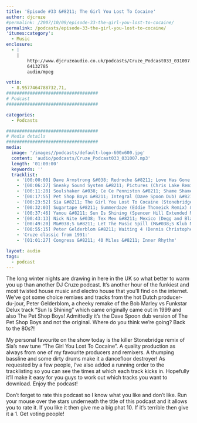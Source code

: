 ```yaml
---
title: 'Episode #33 &#8211; The Girl You Lost To Cocaine'
author: djcruze
#permalink: /2007/10/09/episode-33-the-girl-you-lost-to-cocaine/
permalink: /podcasts/episode-33-the-girl-you-lost-to-cocaine/
'itunes:category':
  - Music
enclosure:
  - |
    |
        http://www.djcruzeaudio.co.uk/podcasts/Cruze_Podcast033_031007.mp3
        64132785
        audio/mpeg

votio:
  - 8.9577464788732,71,
###################################
# Podcast
###################################

categories:
  - Podcasts

###################################
# Media details
###################################
media:
  image: '/images//podcasts/default-logo-600x600.jpg'
  content: 'audio/podcasts/Cruze_Podcast033_031007.mp3'
  length: '01:00:00'
  keywords: ''
  tracklist:
    - '[00:00:00] Dave Armstrong &#038; Redroche &#8211; Love Has Gone (Peter Gelderblom Remix) &#8211; Data'
    - '[00:06:27] Sneaky Sound System &#8211; Pictures (Chris Lake Remix) &#8211; Whack Records'
    - '[00:11:28] Soulshaker &#038; Ce Ce Penniston &#8211; Shame Shame Shame (Smax &#038; Gold Remix) &#8211; AATW'
    - '[00:17:55] Pet Shop Boys &#8211; Integral (Dave Spoon Dub) &#8211; Parlophone'
    - '[00:23:52] Sia &#8211; The Girl You Lost To Cocaine (Stonebridge Club Mix) &#8211; Monkey Puzzle Records'
    - '[00:32:03] Sugartape &#8211; Summerdaze (Eddie Thoneick Remix) &#8211; Bigstar Records'
    - '[00:37:46] Yanou &#8211; Sun Is Shining (Spencer Hill Extended Mix) &#8211; AATW'
    - '[00:43:13] Nick Nite &#038; Tex Mex &#8211; Mexico (Degg and Blakker Remix) &#8211; Muschi Tunes'
    - '[00:49:20] M&#038;S &#8211; Let The Music Spill (M&#038;S Klub Mix) &#8211; Brass'
    - '[00:55:15] Peter Gelderblom &#8211; Waiting 4 (Dennis Christopher Remix) &#8211; Data'
    - 'Cruze classic from 1991:'
    - '[01:01:27] Congress &#8211; 40 Miles &#8211; Inner Rhythm'

layout: audio
tags:
  - podcast
---
```


The long winter nights are drawing in here in the UK so what better to warm you up than another DJ Cruze podcast. It&#8217;s another hour of the funkiest and most twisted house music and electro house that you&#8217;ll find on the internet. We&#8217;ve got some choice remixes and tracks from the hot Dutch producer-du-jour, Peter Gelderblom, a cheeky remake of the Bob Marley vs Funkstar Delux track &#8220;Sun Is Shining&#8221; which came originally came out in 1999 and also The Pet Shop Boys! Admittedly it&#8217;s the Dave Spoon dub version of The Pet Shop Boys and not the original. Where do you think we&#8217;re going? Back to the 80s?!

My personal favourite on the show today is the killer Stonebridge remix of Sia&#8217;s new tune &#8220;The Girl You Lost To Cocaine&#8221;. A quality production as always from one of my favourite producers and remixers. A thumping bassline and some dirty drums make it a dancefloor destroyer! As requested by a few people, I&#8217;ve also added a running order to the tracklisting so you can see the times at which each track kicks in. Hopefully it&#8217;ll make it easy for you guys to work out which tracks you want to download. Enjoy the podcast!

Don&#8217;t forget to rate this podcast so I know what you like and don&#8217;t like. Run your mouse over the stars underneath the title of this podcast and it allows you to rate it. If you like it then give me a big phat 10. If it&#8217;s terrible then give it a 1. Get voting people!
